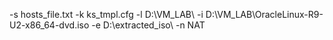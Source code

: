-s hosts_file.txt -k ks_tmpl.cfg -l D:\VM_LAB\ -i D:\VM_LAB\OracleLinux-R9-U2-x86_64-dvd.iso -e D:\extracted_iso\ -n NAT
